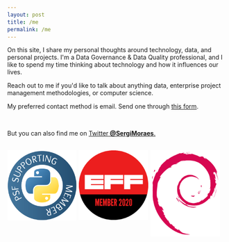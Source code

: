 ```yaml
---
layout: post
title: /me
permalink: /me
---
```


On this site, I share my personal thoughts around technology, data, and personal projects. I'm a Data Governance & Data Quality professional, and I like to spend my time thinking about technology and how it influences our lives.

Reach out to me if you'd like to talk about anything data, enterprise project management methodologies, or computer science.

My preferred contact method is email. Send one through <a href="https://sergiomoraes.dev/advice">this form</a>.

<br>

But you can also find me on <a href="//twitter.com/SergiMoraes">Twitter<b> @SergiMoraes</b>.</a>

<br>

<a href="https://www.python.org/psf/">
<img src="/images/supporting-member-badge.png" style="float: left; width: 30%; margin-right: 1%; margin-bottom: 0.5em; width: 160px;">
</a>

<a href="https://www.eff.org/">
<img src="images/2020-membership-badge-2.png" style="float: left; width: 30%; margin-right: 1%; margin-bottom: 0.5em; width: 160px;">
</a>

<a href="https://www.debian.org/">
<img src="images/debianlogo.png" style="float: left; width: 30%; margin-right: 1%; margin-bottom: 0.5em; width: 160px;">
</a>